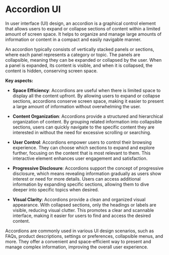 # Accordion UI

In user interface (UI) design, an accordion is a graphical control element that allows users to expand or collapse sections of content within a limited amount of screen space. It helps to organize and manage large amounts of information or content in a compact and easily navigable manner.

An accordion typically consists of vertically stacked panels or sections, where each panel represents a category or topic. The panels are collapsible, meaning they can be expanded or collapsed by the user. When a panel is expanded, its content is visible, and when it is collapsed, the content is hidden, conserving screen space.

**Key aspects:**

* **Space Efficiency**: Accordions are useful when there is limited space to display all the content upfront. By allowing users to expand or collapse sections, accordions conserve screen space, making it easier to present a large amount of information without overwhelming the user.

* **Content Organization**: Accordions provide a structured and hierarchical organization of content. By grouping related information into collapsible sections, users can quickly navigate to the specific content they are interested in without the need for excessive scrolling or searching.

* **User Control**: Accordions empower users to control their browsing experience. They can choose which sections to expand and explore further, focusing on the content that is most relevant to them. This interactive element enhances user engagement and satisfaction.

* **Progressive Disclosure**: Accordions support the concept of progressive disclosure, which means revealing information gradually as users show interest or need for more details. Users can access additional information by expanding specific sections, allowing them to dive deeper into specific topics when desired.

* **Visual Clarity**: Accordions provide a clean and organized visual appearance. With collapsed sections, only the headings or labels are visible, reducing visual clutter. This promotes a clear and scannable interface, making it easier for users to find and access the desired content.

Accordions are commonly used in various UI design scenarios, such as FAQs, product descriptions, settings or preferences, collapsible menus, and more. They offer a convenient and space-efficient way to present and manage complex information, improving the overall user experience.